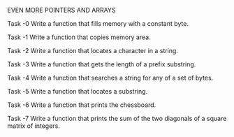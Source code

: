 EVEN MORE POINTERS AND ARRAYS

Task -0 Write a function that fills memory with a constant byte.

Task -1 Write a function that copies memory area.

Task -2 Write a function that locates a character in a string.

Task -3 Write a function that gets the length of a prefix substring.

Task -4 Write a function that searches a string for any of a set of bytes.

Task -5 Write a function that locates a substring.

Task -6 Write a function that prints the chessboard.

Task -7 Write a function that prints the sum of the two diagonals of a square matrix of integers.
